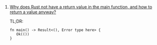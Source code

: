  1. [Why does Rust not have a return value in the main function, and how to return a value anyway?](https://stackoverflow.com/questions/24245276/why-does-rust-not-have-a-return-value-in-the-main-function-and-how-to-return-a)
    
    TL;DR:
    
    ```
    fn main() -> Result<(), Error type here> {
       Ok(())
    }
    ```
